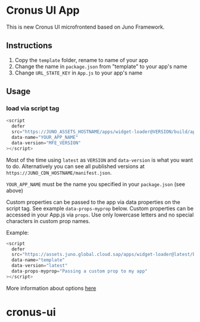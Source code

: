 # Cronus UI App

This is new Cronus UI microfrontend based on Juno Framework.

## Instructions

1. Copy the `template` folder, rename to name of your app
2. Change the name in `package.json` from "template" to your app's name
3. Change `URL_STATE_KEY` in `App.js` to your app's name

## Usage

### load via script tag

```js
<script
  defer
  src="https://JUNO_ASSETS_HOSTNAME/apps/widget-loader@VERSION/build/app.js"
  data-name="YOUR_APP_NAME"
  data-version="MFE_VERSION"
></script>
```

Most of the time using `latest` as `VERSION` and `data-version` is what you want to do. Alternatively you can see all published versions at `https://JUNO_CDN_HOSTNAME/manifest.json`.

`YOUR_APP_NAME` must be the name you specified in your `package.json` (see above)

Custom properties can be passed to the app via data properties on the script tag. See example `data-props-myprop` below. Custom properties can be accessed in your App.js via `props`. Use only lowercase letters and no special characters in custom prop names.

Example:

```js
<script
  defer
  src="https://assets.juno.global.cloud.sap/apps/widget-loader@latest/build/app.js"
  data-name="template"
  data-version="latest"
  data-props-myprop="Passing a custom prop to my app"
></script>
```

More information about options [here](https://github.com/sapcc/juno/blob/main/apps/widget-loader/README.md)

# cronus-ui
